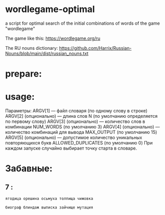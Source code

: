 # wordlegame-optimal
a script for optimal search of the initial combinations of words of the game "wordlegame"

The game like this:
https://wordlegame.org/ru

The RU nouns dictionary: https://github.com/Harrix/Russian-Nouns/blob/main/dist/russian_nouns.txt


# prepare:


# usage:


 Параметры:
   ARGV[1] — файл словаря (по одному слову в строке)
   ARGV[2] (опционально) — длина слов N (по умолчанию определяется по первому слову)
   ARGV[3] (опционально) — количество слов в комбинации NUM_WORDS (по умолчанию 3)
   ARGV[4] (опционально) — количество комбинаций для вывода MAX_OUTPUT (по умолчанию 15)
   ARGV[5] (опционально) — допустимое количество уникальных повторяющихся букв ALLOWED_DUPLICATES (по умолчанию 0)
 При каждом запуске случайно выбирает точку старта в словаре.

# Забавные:
## 7 :
```
ягодица орешина осьмуха толпища чижовка

биограф блиндаж выписка зайчище мутация
```